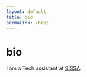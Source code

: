 ```yaml
---
layout: default
title: bio
permalink: /bio/
---
```


# bio

I am a Tech assistant at [SISSA](https://www.sissa.it/).
